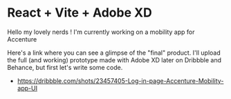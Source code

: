 # React + Vite + Adobe XD


Hello my lovely nerds !
I'm currently working on a mobility app for Accenture

Here's a link where you can see a glimpse of the "final" product. I'll upload the full (and working) prototype made with Adobe XD later on Dribbble and Behance, but first let's write some code.

- https://dribbble.com/shots/23457405-Log-in-page-Accenture-Mobility-app-UI